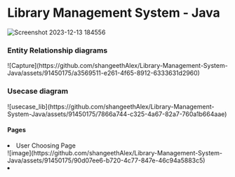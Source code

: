 <h1>Library Management System - Java</h1>

![Screenshot 2023-12-13 184556](https://github.com/shangeethAlex/Library-Management-System-Java/assets/91450175/ea6baf7d-04e7-4362-81b0-ef5769408002)

<h3>Entity Relationship diagrams</h3>
![Capture](https://github.com/shangeethAlex/Library-Management-System-Java/assets/91450175/a3569511-e261-4f65-8912-6333631d2960)

<h3> Usecase diagram</h3>
![usecase_lib](https://github.com/shangeethAlex/Library-Management-System-Java/assets/91450175/7866a744-c325-4a67-82a7-760a1b664aae)

<h4>Pages</h4>
<li>User Choosing Page</li>
![image](https://github.com/shangeethAlex/Library-Management-System-Java/assets/91450175/90d07ee6-b720-4c77-847e-46c94a5883c5)

<li></li>
